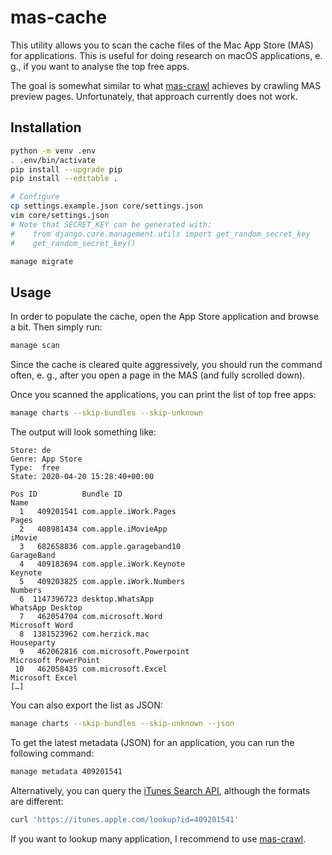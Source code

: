 # mas-cache

This utility allows you to scan the cache files of the Mac App Store (MAS) for applications. This is useful for doing research on macOS applications, e. g., if you want to analyse the top free apps.

The goal is somewhat similar to what [mas-crawl](https://github.com/0xbf00/mas-crawl) achieves by crawling MAS preview pages. Unfortunately, that approach currently does not work.

## Installation

```sh
python -m venv .env
. .env/bin/activate
pip install --upgrade pip
pip install --editable .

# Configure
cp settings.example.json core/settings.json
vim core/settings.json
# Note that SECRET_KEY can be generated with:
#    from django.core.management.utils import get_random_secret_key
#    get_random_secret_key()

manage migrate
```

## Usage

In order to populate the cache, open the App Store application and browse a bit. Then simply run:

```sh
manage scan
```

Since the cache is cleared quite aggressively, you should run the command often, e. g., after you open a page in the MAS (and fully scrolled down).

Once you scanned the applications, you can print the list of top free apps:

```sh
manage charts --skip-bundles --skip-unknown
```

The output will look something like:

```
Store: de
Genre: App Store
Type:  free
State: 2020-04-20 15:28:40+00:00

Pos ID          Bundle ID                                          Name
  1   409201541 com.apple.iWork.Pages                              Pages
  2   408981434 com.apple.iMovieApp                                iMovie
  3   682658836 com.apple.garageband10                             GarageBand
  4   409183694 com.apple.iWork.Keynote                            Keynote
  5   409203825 com.apple.iWork.Numbers                            Numbers
  6  1147396723 desktop.WhatsApp                                   WhatsApp Desktop
  7   462054704 com.microsoft.Word                                 Microsoft Word
  8  1381523962 com.herzick.mac                                    Houseparty
  9   462062816 com.microsoft.Powerpoint                           Microsoft PowerPoint
 10   462058435 com.microsoft.Excel                                Microsoft Excel
[…]
```

You can also export the list as JSON:

```sh
manage charts --skip-bundles --skip-unknown --json
```

To get the latest metadata (JSON) for an application, you can run the following command:

```sh
manage metadata 409201541
```

Alternatively, you can query the [iTunes Search API](https://affiliate.itunes.apple.com/resources/documentation/itunes-store-web-service-search-api/), although the formats are different:

```sh
curl 'https://itunes.apple.com/lookup?id=409201541'
```

If you want to lookup many application, I recommend to use [mas-crawl](https://github.com/0xbf00/mas-crawl).